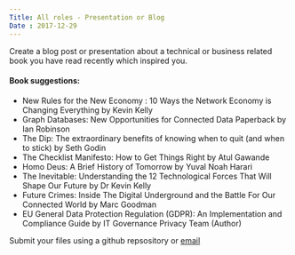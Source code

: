 ```yaml
---
Title: All roles - Presentation or Blog
Date : 2017-12-29
---
```

Create a blog post or presentation about a technical or business related book you have read recently which inspired you.

#### Book suggestions:
- New Rules for the New Economy : 10 Ways the Network Economy is Changing Everything by Kevin Kelly
- Graph Databases: New Opportunities for Connected Data Paperback by Ian Robinson
- The Dip: The extraordinary benefits of knowing when to quit (and when to stick) by Seth Godin
- The Checklist Manifesto: How to Get Things Right by Atul Gawande
- Homo Deus: A Brief History of Tomorrow by Yuval Noah Harari 
- The Inevitable: Understanding the 12 Technological Forces That Will Shape Our Future by Dr Kevin Kelly
- Future Crimes: Inside The Digital Underground and the Battle For Our Connected World by Marc Goodman
- EU General Data Protection Regulation (GDPR): An Implementation and Compliance Guide by IT Governance Privacy Team (Author)
 
Submit your files using a github repsository or [email](mailto:project-cx@photobox.com)
